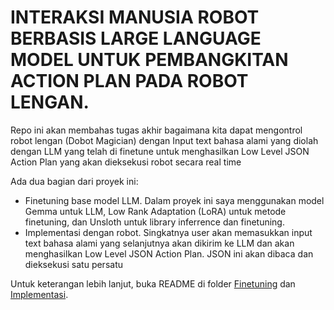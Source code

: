 # INTERAKSI MANUSIA ROBOT BERBASIS LARGE LANGUAGE MODEL UNTUK PEMBANGKITAN ACTION PLAN PADA ROBOT LENGAN.

Repo ini akan membahas tugas akhir bagaimana kita dapat mengontrol robot lengan (Dobot Magician) dengan Input text bahasa alami yang diolah dengan LLM yang telah di finetune untuk menghasilkan Low Level JSON Action Plan yang akan dieksekusi robot secara real time

Ada dua bagian dari proyek ini:
* Finetuning base model LLM. Dalam proyek ini saya menggunakan model Gemma untuk LLM, Low Rank Adaptation (LoRA) untuk metode finetuning, dan Unsloth untuk library inferrence dan finetuning.
* Implementasi dengan robot. Singkatnya user akan memasukkan input text bahasa alami yang selanjutnya akan dikirim ke LLM dan akan menghasilkan Low Level JSON Action Plan. JSON ini akan dibaca dan dieksekusi satu persatu

Untuk keterangan lebih lanjut, buka README di folder [Finetuning](./finetuning) dan [Implementasi](.implementasi).

